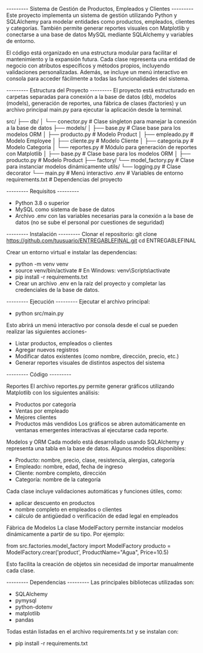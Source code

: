 --------- Sistema de Gestión de Productos, Empleados y Clientes ---------
Este proyecto implementa un sistema de gestión utilizando Python y SQLAlchemy para modelar entidades como productos, empleados, clientes y categorías. También permite generar reportes visuales con Matplotlib y conectarse a una base de datos MySQL mediante SQLAlchemy y variables de entorno.

El código está organizado en una estructura modular para facilitar el mantenimiento y la expansión futura. Cada clase representa una entidad de negocio con atributos específicos y métodos propios, incluyendo validaciones personalizadas. Además, se incluye un menú interactivo en consola para acceder fácilmente a todas las funcionalidades del sistema.


--------- Estructura del Proyecto ---------
El proyecto está estructurado en carpetas separadas para conexión a la base de datos (db), modelos (models), generación de reportes, una fábrica de clases (factories) y un archivo principal main.py para ejecutar la aplicación desde la terminal.

src/
├── db/
│   └── conector.py          # Clase singleton para manejar la conexión a la base de datos
├── models/
│   ├── base.py              # Clase base para los modelos ORM
│   ├── producto.py          # Modelo Product
│   ├── empleado.py          # Modelo Employee
│   ├── cliente.py           # Modelo Cliente
│   ├── categoria.py         # Modelo Categoria
│   └── reportes.py          # Módulo para generación de reportes con Matplotlib
│   ├── base.py              # Clase base para los modelos ORM
│   ├── producto.py          # Modelo Product 
├── factory/
    └── model_factory.py     # Clase para instanciar modelos dinámicamente
utils/
    └── logging.py           # Clase decorator
└──  main.py                 # Menú interactivo
.env                         # Variables de entorno
requirements.txt             # Dependencias del proyecto

--------- Requisitos ---------
- Python 3.8 o superior
- MySQL como sistema de base de datos
- Archivo .env con las variables necesarias para la conexión a la base de datos (no se sube el personal por cuestiones de seguridad)


--------- Instalación ---------
Clonar el repositorio:
git clone https://github.com/tuusuario/ENTREGABLEFINAL.git
cd ENTREGABLEFINAL

Crear un entorno virtual e instalar las dependencias:
- python -m venv venv
- source venv/bin/activate   # En Windows: venv\Scripts\activate
- pip install -r requirements.txt
- Crear un archivo .env en la raíz del proyecto y completar las credenciales de la base de datos.

--------- Ejecución ---------
Ejecutar el archivo principal:
- python src/main.py

Esto abrirá un menú interactivo por consola desde el cual se pueden realizar las siguientes acciones-

- Listar productos, empleados o clientes
- Agregar nuevos registros
- Modificar datos existentes (como nombre, dirección, precio, etc.)
- Generar reportes visuales de distintos aspectos del sistema


--------- Código ---------

Reportes
El archivo reportes.py permite generar gráficos utilizando Matplotlib con los siguientes análisis:
- Productos por categoría
- Ventas por empleado
- Mejores clientes
- Productos más vendidos
Los gráficos se abren automáticamente en ventanas emergentes interactivas al ejecutarse cada reporte.


Modelos y ORM
Cada modelo está desarrollado usando SQLAlchemy y representa una tabla en la base de datos. Algunos modelos disponibles:
- Producto: nombre, precio, clase, resistencia, alergias, categoría
- Empleado: nombre, edad, fecha de ingreso
- Cliente: nombre completo, dirección
- Categoría: nombre de la categoría

Cada clase incluye validaciones automáticas y funciones útiles, como:
- aplicar descuento en productos
- nombre completo en empleados o clientes
- cálculo de antigüedad o verificación de edad legal en empleados


Fábrica de Modelos
La clase ModelFactory permite instanciar modelos dinámicamente a partir de su tipo. Por ejemplo:

from src.factories.model_factory import ModelFactory
producto = ModelFactory.crear('product', ProductName="Agua", Price=10.5)

Esto facilita la creación de objetos sin necesidad de importar manualmente cada clase.


--------- Dependencias ---------
Las principales bibliotecas utilizadas son:
- SQLAlchemy
- pymysql
- python-dotenv
- matplotlib
- pandas

Todas están listadas en el archivo requirements.txt y se instalan con:
- pip install -r requirements.txt